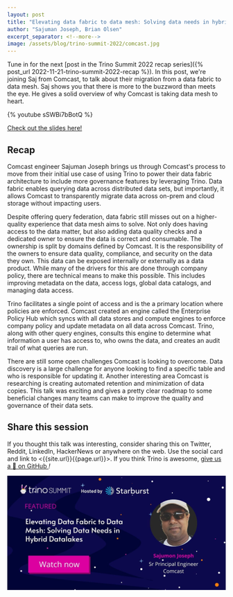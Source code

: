 ```yaml
---
layout: post
title: "Elevating data fabric to data mesh: Solving data needs in hybrid data lakes"
author: "Sajuman Joseph, Brian Olsen"
excerpt_separator: <!--more-->
image: /assets/blog/trino-summit-2022/comcast.jpg
---
```


Tune in for the next [post in the Trino Summit 2022 recap series]({% post_url
2022-11-21-trino-summit-2022-recap %}). In this post, we're joining Saj from
Comcast, to talk about their migration from a data fabric to data mesh. Saj
shows you that there is more to the buzzword than meets the eye. He gives a
solid overview of why Comcast is taking data mesh to heart.

<!--more-->

{% youtube sSWBi7bBotQ %}

<a class="btn btn-pink btn-md" target="_blank" href="/assets/blog/trino-summit-2022/Trino@Comcast.pdf">
  Check out the slides here!
</a>

## Recap

Comcast engineer Sajuman Joseph brings us through Comcast's process to move from
their initial use case of using Trino to power their data fabric architecture to
include more governance features by leveraging Trino. Data fabric enables
querying data across distributed data sets, but importantly, it allows Comcast
to transparently migrate data across on-prem and cloud storage without impacting
users.

Despite offering query federation, data fabric still misses out on a
higher-quality experience that data mesh aims to solve. Not only does having
access to the data matter, but also adding data quality checks and a dedicated
owner to ensure the data is correct and consumable. The ownership is split by
domains defined by Comcast. It is the responsibility of the owners to ensure
data quality, compliance, and security on the data they own. This data can be
exposed internally or externally as a data product. While many of the drivers
for this are done through company policy, there are technical means to make this
possible. This includes improving metadata on the data, access logs, global
data catalogs, and managing data access.

Trino facilitates a single point of access and is the a primary location where
policies are enforced. Comcast created an engine called the Enterprise Policy
Hub which syncs with all data stores and compute engines to enforce company
policy and update metadata on all data across Comcast. Trino, along with other
query engines, consults this engine to determine what information a user has
access to, who owns the data, and creates an audit trail of what queries are
run.

There are still some open challenges Comcast is looking to overcome. Data
discovery is a large challenge for anyone looking to find a specific table and
who is responsible for updating it. Another interesting area Comcast is
researching is creating automated retention and minimization of data copies.
This talk was exciting and gives a pretty clear roadmap to some beneficial
changes many teams can make to improve the quality and governance of their data
sets.

## Share this session

If you thought this talk was interesting, consider sharing this on Twitter,
Reddit, LinkedIn, HackerNews or anywhere on the web. Use the social card and
link to <{{site.url}}{{page.url}}>. If you think Trino is awesome,
[give us a 🌟 on GitHub <i class="fab fa-github"/>](https://github.com/trinodb/trino)!

<img src="/assets/blog/trino-summit-2022/comcast-social.jpg"/>